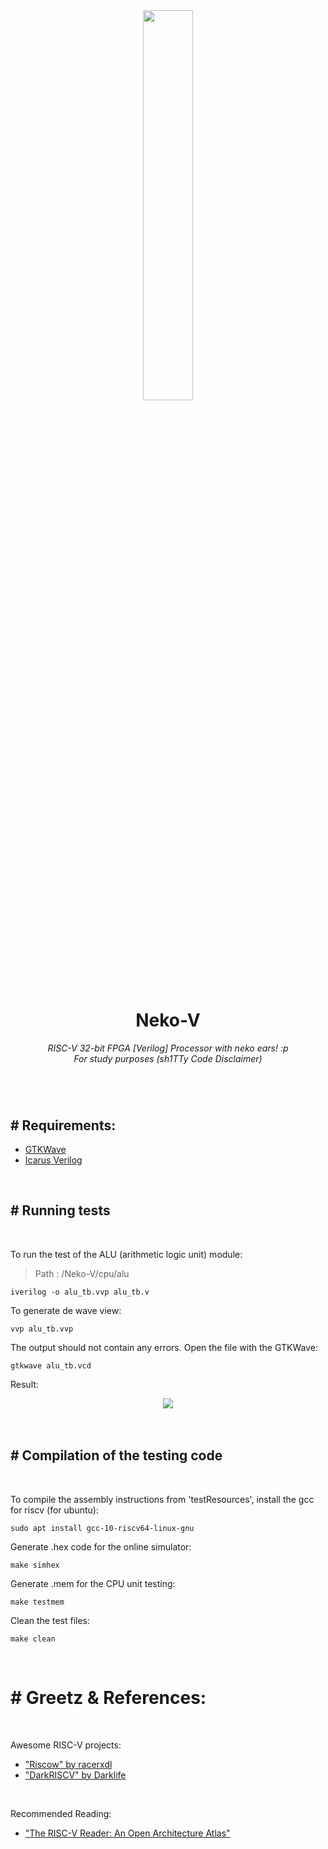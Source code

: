 <div align="center">
  <img src="https://i.pinimg.com/originals/15/f1/63/15f16379e576615e08aa1270e34f4c90.png" width="40%">
  <h1>Neko-V</h1>
  <i>RISC-V 32-bit FPGA [Verilog] Processor with neko ears! :p</i><br>
  <i>For study purposes (sh1TTy Code Disclaimer)</b></i>
  <h1></h1>
  <br>
  

<div align="left">

<h2># Requirements:</h2>

  * [GTKWave](http://gtkwave.sourceforge.net/)
  * [Icarus Verilog](http://iverilog.icarus.com/)



<br>
<h2># Running tests</h2>
<br>

To run the test of the ALU (arithmetic logic unit) module:


> Path : /Neko-V/cpu/alu
```
iverilog -o alu_tb.vvp alu_tb.v
```
To generate de wave view:

```
vvp alu_tb.vvp
```
The output should not contain any errors. Open the file with the GTKWave:
```
gtkwave alu_tb.vcd
```

Result:
<div align="center">
<img src="https://i.imgur.com/zUmVqLR.png">
<div align="left">

<br>
<br>
<h2># Compilation of the testing code </h2>
<br>

To compile the assembly instructions from 'testResources', install the gcc for riscv (for ubuntu):
```
sudo apt install gcc-10-riscv64-linux-gnu
```

Generate .hex code for the online simulator:
```
make simhex
```

Generate .mem for the CPU unit testing:
```
make testmem
```
Clean the test files:
```
make clean
```
<br>
<h1># Greetz & References:</h1>
<br>

Awesome RISC-V projects:
* ["Riscow" by racerxdl](https://github.com/racerxdl/riskow)
* ["DarkRISCV" by Darklife](https://github.com/darklife/darkriscv)
<br>

Recommended Reading:

* ["The RISC-V Reader: An Open Architecture Atlas"](http://riscvbook.com/)

</div>


